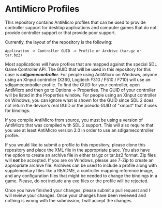 AntiMicro Profiles
==================

This repository contains AntiMicro profiles that can be used to provide
controller support for desktop applications and computer games that do not
provide controller support or that provide poor support.

Currently, the layout of the repository is the following:

    Application -> Controller GUID -> Profile or Archive (tar.gz or tar.bz2)

Most applications will have profiles that are mapped against the special
SDL Game Controller API. The GUID that will be used in this repository for
this case is ***sdlgamecontroller***. For people using AntiMicro on Windows,
anyone using an XInput controller (X360, Logitech F310 / F510 / F710) will
use an sdlgamecontroller profile. To find the GUID for your controller,
open AntiMicro and then go to Options -> Properties. The GUID of your
controller will be listed in the Properties window. For people using an XInput
controller on Windows, you can ignore what is shown for the GUID since SDL 2
does not return the device's real GUID or the pseudo GUID of "xinput" that
it uses for bindings.

If you compile AntiMicro from source, you must be using a version of AntiMicro that was compiled with SDL 2 support. This will also require that you use at least AntiMicro version 2.0 in order to use an sdlgamecontroller profile.

If you would like to submit a profile to this repository, please clone this
repository and place the XML file in the appropriate place. You also have the
option to create an archive file in either tar.gz or tar.bz2 format. Zip files
will  ***not*** be accepted. If you are on Windows, please use 7-Zip to create
an appropriate archive file. Archives can be used to include a profile along
with supplementary files like a README, a controller mapping reference image,
and any configuration files that might be needed to change the bindings
in a game. Please, do not include any exe files or the profile will
be rejected.

Once you have finished your changes, please submit a pull request
and I will review your changes. Once your changes have been reviewed and
nothing is wrong with the submission, I will accept the changes.
